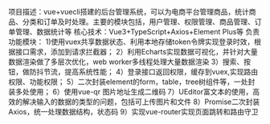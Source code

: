 项目描述：vue+vuecli搭建的后台管理系统，可以为电商平台管理商品，统计商品、分类和订单及时处理。主要的模块包括，用户管理、权限管理、商品管理、订单管理、数据统计等
核心技术：Vue3+TypeScript+Axios+Element Plus等
负责功能模块：
1)使用vuex共享数据状态、利用本地存储token令牌实现登录时效，根据接口需求，添加到请求拦截器；
2）利用Echarts实现数据可视化，并针对大量数据渲染做了多层次优化，web worker多线程处理大量数据渲染
3）搜索、按钮，做防抖节流，提高系统性能；
4）登录接口返回权限，缓存到vuex,实现路由权限、功能权限；
5）二次封装element的form，table，tree树组件等，一处封装多处使用；
6）使用vue-qr 图片地址生成二维码
7）UEditor富文本的使用，高效的解决输入的数据的类型的问题，包括可上传图片和文件
8）Promise二次封装Axios，统一处理数据结构，状态码
9）实现vue-router实现页面跳转和路由守卫
